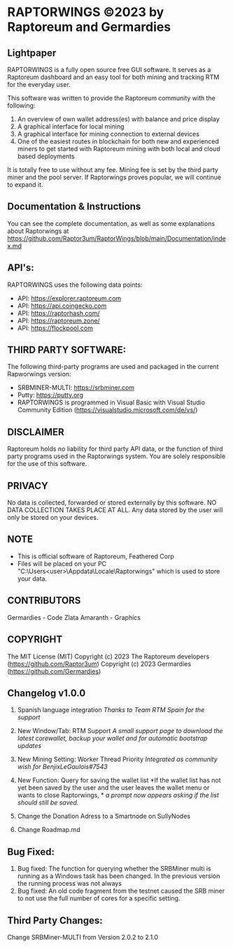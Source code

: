 RAPTORWINGS ©2023 by Raptoreum and Germardies
=============================================

Lightpaper
-----------
RAPTORWINGS is a fully open source free GUI software.
It serves as a Raptoreum dashboard and an easy tool for both mining and tracking RTM for the everyday user.
 
This software was written to provide the Raptoreum community with the following:
1. An overview of own wallet address(es) with balance and price display
2. A graphical interface for local mining
3. A graphical interface for mining connection to external devices
4. One of the easiest routes in blockchain for both new and experienced miners to get started with Raptoreum mining with both
   local and cloud based deployments

It is totally free to use without any fee.
Mining fee is set by the third party miner and the pool server.
If Raptorwings proves popular, we will continue to expand it.

Documentation & Instructions
----------------------------
You can see the complete documentation, as well as some explanations about Raptorwings at
https://github.com/Raptor3um/RaptorWings/blob/main/Documentation/index.md

API's: 
------
RAPTORWINGS uses the following data points: 
 - API: https://explorer.raptoreum.com 
 - API: https://api.coingecko.com
 - API: https://raptorhash.com/
 - API: https://raptoreum.zone/
 - API: https://flockpool.com
 
THIRD PARTY SOFTWARE: 
-----------------------
The following third-party programs are used and packaged in the current Rapworwings version: 
- SRBMINER-MULTI: https://srbminer.com
- Putty: https://putty.org
- RAPTORWINGS is programmed in Visual Basic with Visual Studio Community Edition (https://visualstudio.microsoft.com/de/vs/)
 
DISCLAIMER
----------------
Raptoreum holds no liability for third party API data, or the function of third party programs used in the Raptorwings system. 
You are solely responsible for the use of this software.
 
PRIVACY
-----------
No data is collected, forwarded or stored externally by this software. 
NO DATA COLLECTION TAKES PLACE AT ALL. 
Any data stored by the user will only be stored on your devices.
 
NOTE
-------
- This is official software of Raptoreum, Feathered Corp
- Files will be placed on your PC "C:\Users\<user>\Appdata\Locale\Raptorwings\" which is used to store your data.

CONTRIBUTORS
-------------------
Germardies - Code
Zlata Amaranth - Graphics
 
COPYRIGHT
---------
The MIT License (MIT)
Copyright (c) 2023 The Raptoreum developers (https://github.com/Raptor3um)
Copyright (c) 2023 Germardies (https://github.com/Germardies)


Changelog v1.0.0
----------------
1. Spanish language integration
*Thanks to Team RTM Spain for the support*

2. New Window/Tab: RTM Support
*A small support page to download the latest corewallet, backup your wallet and for automatic bootstrap updates*

3. New Mining Setting: Worker Thread Priority
*Integrated as community wish for BenjixLeGaulois#7543*

4. New Function: Query for saving the wallet list
*If the wallet list has not yet been saved by the user and the user leaves the wallet menu or wants to close Raptorwings, *
*a prompt now appears asking if the list should still be saved.*

5. Change the Donation Adress to a Smartnode on SullyNodes

6. Change Roadmap.md

Bug Fixed:
----------
1. Bug fixed: The function for querying whether the SRBMiner multi is running as a Windows task has been changed. In the previous version the running process was not always
2. Bug fixed: An old code fragment from the testnet caused the SRB miner to not use the full number of cores for a specific setting.

Third Party Changes:
--------------------
Change SRBMiner-MULTI from Version 2.0.2 to 2.1.0 